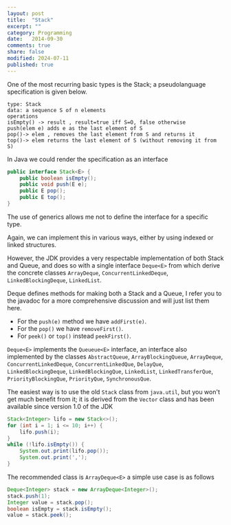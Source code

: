 ```yaml
---
layout: post
title:  "Stack"
excerpt: ""
category: Programming
date:   2014-09-30
comments: true
share: false
modified: 2024-07-11
published: true
---
```


One of the most recurring basic types is the Stack; a pseudolanguage specification is given below.

```
type: Stack
data: a sequence S of n elements
operations
isEmpty() -> result , result=true iff S=O, false otherwise
push(elem e) adds e as the last element of S
pop()-> elem , removes the last element from S and returns it
top()-> elem returns the last element of S (without removing it from S)
```

In Java we could render the specification as an interface

```java
public interface Stack<E> {
    public boolean isEmpty();
    public void push(E e);
    public E pop();
    public E top();
}
```

The use of generics allows me not to define the interface for a specific type.

Again, we can implement this in various ways, either by using indexed or linked structures. 

However, the JDK provides a very respectable implementation of both Stack and Queue, and does so with a single interface `Deque<E>` from which derive the concrete classes `ArrayDeque`, `ConcurrentLinkedDeque`, `LinkedBlockingDeque`, `LinkedList`.

Deque defines methods for making both a Stack and a Queue, I refer you to the javadoc for a more comprehensive discussion and will just list them here.

* For the `push(e)` method we have `addFirst(e)`.
* For the `pop()` we have `removeFirst()`.
* For `peek()` or `top()` instead `peekFirst()`.

`Deque<E>` implements the `Queueue<E>` interface, an interface also implemented by the classes
`AbstractQueue`, `ArrayBlockingQueue`, `ArrayDeque`, `ConcurrentLinkedDeque`, `ConcurrentLinkedQue`, `DelayQue`, `LinkedBlockingDeque`, `LinkedBlockingQue`, `LinkedList`, `LinkedTransferQue`, `PriorityBlockingQue`, `PriorityQue`, `SynchronousQue`.

The easiest way is to use the old `Stack` class from `java.util`, but you won't get much benefit from it; it is derived from the `Vector` class and has been available since version 1.0 of the JDK

```java
Stack<Integer> lifo = new Stack<>();
for (int i = 1; i <= 10; i++) {
    lifo.push(i);
}
while (!lifo.isEmpty()) {
    System.out.print(lifo.pop());
    System.out.print(',');
}
```

The recommended class is `ArrayDeque<E>` a simple use case is as follows

```java
Deque<Integer> stack = new ArrayDeque<Integer>();
stack.push(1);
Integer value = stack.pop();
boolean isEmpty = stack.isEmpty();
value = stack.peek();
```